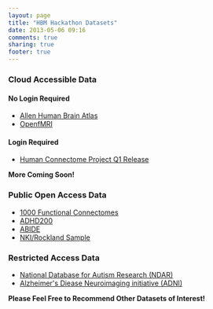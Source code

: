 ```yaml
---
layout: page
title: "HBM Hackathon Datasets"
date: 2013-05-06 09:16
comments: true
sharing: true
footer: true
---
```


### Cloud Accessible Data

#### No Login Required

- [Allen Human Brain Atlas](http://ohbm-seattle.github.io/blog/2013/04/15/challenge-number-1-allen-human-brain-atlas-integration/)
- [OpenfMRI](http://ohbm-seattle.github.io/blog/2013/04/22/openfmri-now-an-hbm-hackathon-resource/)

#### Login Required

- [Human Connectome Project Q1 Release](http://ohbm-seattle.github.io/blog/2013/05/03/human-connectome-project-q1-release-now-cloud-accessible/)

__More Coming Soon!__

### Public Open Access Data

- [1000 Functional Connectomes](http://fcon_1000.projects.nitrc.org/fcpClassic/FcpTable.html)
- [ADHD200](http://fcon_1000.projects.nitrc.org/indi/adhd200/index.html)
- [ABIDE](http://fcon_1000.projects.nitrc.org/indi/abide/)
- [NKI/Rockland Sample](http://fcon_1000.projects.nitrc.org/indi/pro/nki.html)

### Restricted Access Data

- [National Database for Autism Research (NDAR)](http://ohbm-seattle.github.io/blog/2013/04/18/the-national-database-for-autism-research-data-dive/)
- [Alzheimer's Diease Neuroimaging initiative (ADNI)](http://ohbm-seattle.github.io/blog/2013/04/21/start-hacking-with-data-from-adni/)


__Please Feel Free to Recommend Other Datasets of Interest!__
